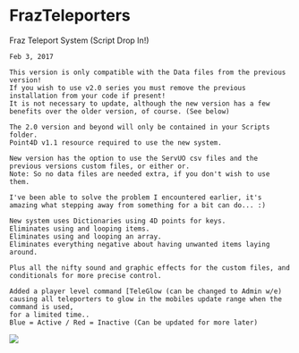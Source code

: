 # FrazTeleporters

Fraz Teleport System (Script Drop In!)

    Feb 3, 2017

    This version is only compatible with the Data files from the previous version!
    If you wish to use v2.0 series you must remove the previous installation from your code if present!
    It is not necessary to update, although the new version has a few benefits over the older version, of course. (See below)

    The 2.0 version and beyond will only be contained in your Scripts folder.
    Point4D v1.1 resource required to use the new system.

    New version has the option to use the ServUO csv files and the previous versions custom files, or either or.
    Note: So no data files are needed extra, if you don't wish to use them.

    I've been able to solve the problem I encountered earlier, it's amazing what stepping away from something for a bit can do... :)

    New system uses Dictionaries using 4D points for keys.
    Eliminates using and looping items.
    Eliminates using and looping an array.
    Eliminates everything negative about having unwanted items laying around.

    Plus all the nifty sound and graphic effects for the custom files, and conditionals for more precise control.

    Added a player level command [TeleGlow (can be changed to Admin w/e)
    causing all teleporters to glow in the mobiles update range when the command is used,
    for a limited time..
    Blue = Active / Red = Inactive (Can be updated for more later)
 ![](https://sites.google.com/site/shardenginedev/files/glow.jpg)
